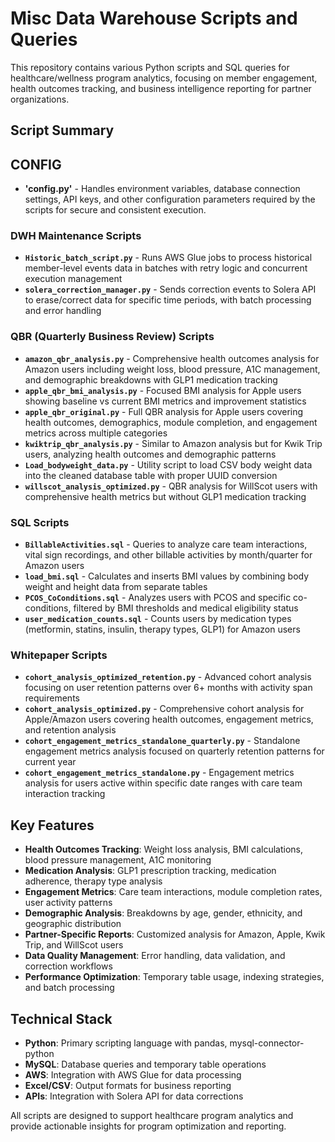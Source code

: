 # Misc Data Warehouse Scripts and Queries

This repository contains various Python scripts and SQL queries for healthcare/wellness program analytics, focusing on member engagement, health outcomes tracking, and business intelligence reporting for partner organizations.

## **Script Summary**

## **CONFIG**
- **'config.py'** - Handles environment variables, database connection settings, API keys, and other configuration parameters required by the scripts for secure and consistent execution.

### **DWH Maintenance Scripts**
- **`Historic_batch_script.py`** - Runs AWS Glue jobs to process historical member-level events data in batches with retry logic and concurrent execution management
- **`solera_correction_manager.py`** - Sends correction events to Solera API to erase/correct data for specific time periods, with batch processing and error handling

### **QBR (Quarterly Business Review) Scripts**
- **`amazon_qbr_analysis.py`** - Comprehensive health outcomes analysis for Amazon users including weight loss, blood pressure, A1C management, and demographic breakdowns with GLP1 medication tracking
- **`apple_qbr_bmi_analysis.py`** - Focused BMI analysis for Apple users showing baseline vs current BMI metrics and improvement statistics
- **`apple_qbr_original.py`** - Full QBR analysis for Apple users covering health outcomes, demographics, module completion, and engagement metrics across multiple categories
- **`kwiktrip_qbr_analysis.py`** - Similar to Amazon analysis but for Kwik Trip users, analyzing health outcomes and demographic patterns
- **`Load_bodyweight_data.py`** - Utility script to load CSV body weight data into the cleaned database table with proper UUID conversion
- **`willscot_analysis_optimized.py`** - QBR analysis for WillScot users with comprehensive health metrics but without GLP1 medication tracking

### **SQL Scripts**
- **`BillableActivities.sql`** - Queries to analyze care team interactions, vital sign recordings, and other billable activities by month/quarter for Amazon users
- **`load_bmi.sql`** - Calculates and inserts BMI values by combining body weight and height data from separate tables
- **`PCOS_CoConditions.sql`** - Analyzes users with PCOS and specific co-conditions, filtered by BMI thresholds and medical eligibility status
- **`user_medication_counts.sql`** - Counts users by medication types (metformin, statins, insulin, therapy types, GLP1) for Amazon users

### **Whitepaper Scripts**
- **`cohort_analysis_optimized_retention.py`** - Advanced cohort analysis focusing on user retention patterns over 6+ months with activity span requirements
- **`cohort_analysis_optimized.py`** - Comprehensive cohort analysis for Apple/Amazon users covering health outcomes, engagement metrics, and retention analysis
- **`cohort_engagement_metrics_standalone_quarterly.py`** - Standalone engagement metrics analysis focused on quarterly retention patterns for current year
- **`cohort_engagement_metrics_standalone.py`** - Engagement metrics analysis for users active within specific date ranges with care team interaction tracking

## **Key Features**

- **Health Outcomes Tracking**: Weight loss analysis, BMI calculations, blood pressure management, A1C monitoring
- **Medication Analysis**: GLP1 prescription tracking, medication adherence, therapy type analysis
- **Engagement Metrics**: Care team interactions, module completion rates, user activity patterns
- **Demographic Analysis**: Breakdowns by age, gender, ethnicity, and geographic distribution
- **Partner-Specific Reports**: Customized analysis for Amazon, Apple, Kwik Trip, and WillScot users
- **Data Quality Management**: Error handling, data validation, and correction workflows
- **Performance Optimization**: Temporary table usage, indexing strategies, and batch processing

## **Technical Stack**

- **Python**: Primary scripting language with pandas, mysql-connector-python
- **MySQL**: Database queries and temporary table operations
- **AWS**: Integration with AWS Glue for data processing
- **Excel/CSV**: Output formats for business reporting
- **APIs**: Integration with Solera API for data corrections

All scripts are designed to support healthcare program analytics and provide actionable insights for program optimization and reporting.